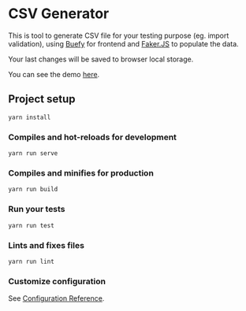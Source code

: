 # CSV Generator

This is tool to generate CSV file for your testing purpose (eg. import validation), using [Buefy](https://buefy.org/) for frontend and [Faker.JS](https://github.com/marak/Faker.js/) to populate the data.

Your last changes will be saved to browser local storage.

You can see the demo [here](https://csv-generator-heru.firebaseapp.com/).

## Project setup
```
yarn install
```

### Compiles and hot-reloads for development
```
yarn run serve
```

### Compiles and minifies for production
```
yarn run build
```

### Run your tests
```
yarn run test
```

### Lints and fixes files
```
yarn run lint
```

### Customize configuration
See [Configuration Reference](https://cli.vuejs.org/config/).
